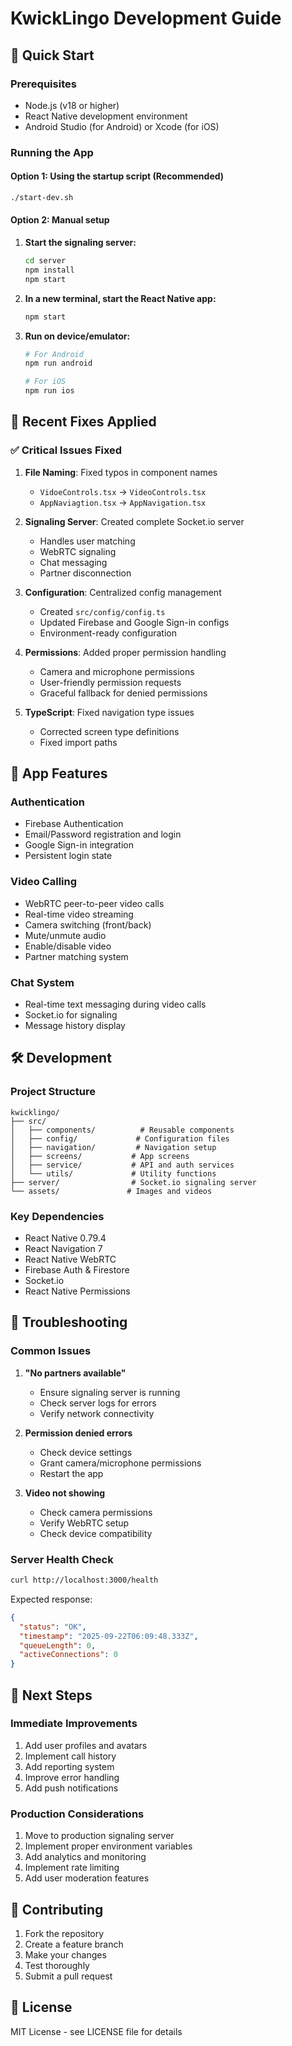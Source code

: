 # KwickLingo Development Guide

## 🚀 Quick Start

### Prerequisites
- Node.js (v18 or higher)
- React Native development environment
- Android Studio (for Android) or Xcode (for iOS)

### Running the App

#### Option 1: Using the startup script (Recommended)
```bash
./start-dev.sh
```

#### Option 2: Manual setup
1. **Start the signaling server:**
   ```bash
   cd server
   npm install
   npm start
   ```

2. **In a new terminal, start the React Native app:**
   ```bash
   npm start
   ```

3. **Run on device/emulator:**
   ```bash
   # For Android
   npm run android
   
   # For iOS
   npm run ios
   ```

## 🔧 Recent Fixes Applied

### ✅ Critical Issues Fixed
1. **File Naming**: Fixed typos in component names
   - `VidoeControls.tsx` → `VideoControls.tsx`
   - `AppNaviagtion.tsx` → `AppNavigation.tsx`

2. **Signaling Server**: Created complete Socket.io server
   - Handles user matching
   - WebRTC signaling
   - Chat messaging
   - Partner disconnection

3. **Configuration**: Centralized config management
   - Created `src/config/config.ts`
   - Updated Firebase and Google Sign-in configs
   - Environment-ready configuration

4. **Permissions**: Added proper permission handling
   - Camera and microphone permissions
   - User-friendly permission requests
   - Graceful fallback for denied permissions

5. **TypeScript**: Fixed navigation type issues
   - Corrected screen type definitions
   - Fixed import paths

## 📱 App Features

### Authentication
- Firebase Authentication
- Email/Password registration and login
- Google Sign-in integration
- Persistent login state

### Video Calling
- WebRTC peer-to-peer video calls
- Real-time video streaming
- Camera switching (front/back)
- Mute/unmute audio
- Enable/disable video
- Partner matching system

### Chat System
- Real-time text messaging during video calls
- Socket.io for signaling
- Message history display

## 🛠️ Development

### Project Structure
```
kwicklingo/
├── src/
│   ├── components/          # Reusable components
│   ├── config/             # Configuration files
│   ├── navigation/         # Navigation setup
│   ├── screens/           # App screens
│   ├── service/           # API and auth services
│   └── utils/             # Utility functions
├── server/                # Socket.io signaling server
└── assets/               # Images and videos
```

### Key Dependencies
- React Native 0.79.4
- React Navigation 7
- React Native WebRTC
- Firebase Auth & Firestore
- Socket.io
- React Native Permissions

## 🐛 Troubleshooting

### Common Issues

1. **"No partners available"**
   - Ensure signaling server is running
   - Check server logs for errors
   - Verify network connectivity

2. **Permission denied errors**
   - Check device settings
   - Grant camera/microphone permissions
   - Restart the app

3. **Video not showing**
   - Check camera permissions
   - Verify WebRTC setup
   - Check device compatibility

### Server Health Check
```bash
curl http://localhost:3000/health
```

Expected response:
```json
{
  "status": "OK",
  "timestamp": "2025-09-22T06:09:48.333Z",
  "queueLength": 0,
  "activeConnections": 0
}
```

## 📝 Next Steps

### Immediate Improvements
1. Add user profiles and avatars
2. Implement call history
3. Add reporting system
4. Improve error handling
5. Add push notifications

### Production Considerations
1. Move to production signaling server
2. Implement proper environment variables
3. Add analytics and monitoring
4. Implement rate limiting
5. Add user moderation features

## 🤝 Contributing

1. Fork the repository
2. Create a feature branch
3. Make your changes
4. Test thoroughly
5. Submit a pull request

## 📄 License

MIT License - see LICENSE file for details
